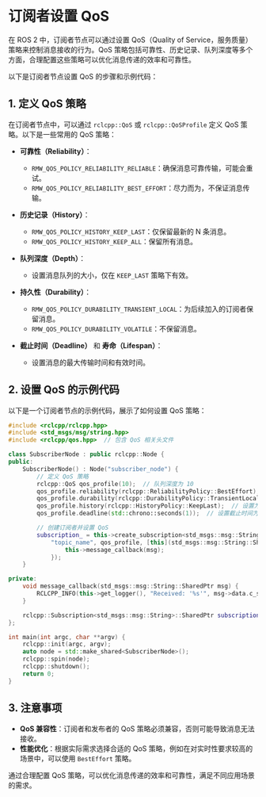 # 订阅者设置 QoS

在 ROS 2 中，订阅者节点可以通过设置 QoS（Quality of Service，服务质量）策略来控制消息接收的行为。QoS 策略包括可靠性、历史记录、队列深度等多个方面，合理配置这些策略可以优化消息传递的效率和可靠性。

以下是订阅者节点设置 QoS 的步骤和示例代码：

## **1. 定义 QoS 策略**

在订阅者节点中，可以通过 `rclcpp::QoS` 或 `rclcpp::QoSProfile` 定义 QoS 策略。以下是一些常用的 QoS 策略：

- **可靠性（Reliability）**：
  - `RMW_QOS_POLICY_RELIABILITY_RELIABLE`：确保消息可靠传输，可能会重试。
  - `RMW_QOS_POLICY_RELIABILITY_BEST_EFFORT`：尽力而为，不保证消息传输。

- **历史记录（History）**：
  - `RMW_QOS_POLICY_HISTORY_KEEP_LAST`：仅保留最新的 N 条消息。
  - `RMW_QOS_POLICY_HISTORY_KEEP_ALL`：保留所有消息。

- **队列深度（Depth）**：
  - 设置消息队列的大小，仅在 `KEEP_LAST` 策略下有效。

- **持久性（Durability）**：
  - `RMW_QOS_POLICY_DURABILITY_TRANSIENT_LOCAL`：为后续加入的订阅者保留消息。
  - `RMW_QOS_POLICY_DURABILITY_VOLATILE`：不保留消息。

- **截止时间（Deadline）** 和 **寿命（Lifespan）**：
  - 设置消息的最大传输时间和有效时间。

## **2. 设置 QoS 的示例代码**

以下是一个订阅者节点的示例代码，展示了如何设置 QoS 策略：

```cpp
#include <rclcpp/rclcpp.hpp>
#include <std_msgs/msg/string.hpp>
#include <rclcpp/qos.hpp>  // 包含 QoS 相关头文件

class SubscriberNode : public rclcpp::Node {
public:
    SubscriberNode() : Node("subscriber_node") {
        // 定义 QoS 策略
        rclcpp::QoS qos_profile(10);  // 队列深度为 10
        qos_profile.reliability(rclcpp::ReliabilityPolicy::BestEffort);  // 设置为尽力而为
        qos_profile.durability(rclcpp::DurabilityPolicy::TransientLocal);  // 设置为瞬态本地
        qos_profile.history(rclcpp::HistoryPolicy::KeepLast);  // 设置为保留最后 N 条消息
        qos_profile.deadline(std::chrono::seconds(1));  // 设置截止时间为 1 秒

        // 创建订阅者并设置 QoS
        subscription_ = this->create_subscription<std_msgs::msg::String>(
            "topic_name", qos_profile, [this](std_msgs::msg::String::SharedPtr msg) {
                this->message_callback(msg);
            });
    }

private:
    void message_callback(std_msgs::msg::String::SharedPtr msg) {
        RCLCPP_INFO(this->get_logger(), "Received: '%s'", msg->data.c_str());
    }

    rclcpp::Subscription<std_msgs::msg::String>::SharedPtr subscription_;
};

int main(int argc, char **argv) {
    rclcpp::init(argc, argv);
    auto node = std::make_shared<SubscriberNode>();
    rclcpp::spin(node);
    rclcpp::shutdown();
    return 0;
}
```

## **3. 注意事项**

- **QoS 兼容性**：订阅者和发布者的 QoS 策略必须兼容，否则可能导致消息无法接收。
- **性能优化**：根据实际需求选择合适的 QoS 策略，例如在对实时性要求较高的场景中，可以使用 `BestEffort` 策略。

通过合理配置 QoS 策略，可以优化消息传递的效率和可靠性，满足不同应用场景的需求。
